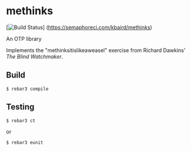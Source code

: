 methinks
=====

[![Build Status](
  https://semaphoreci.com/api/v1/kbaird/methinks/branches/master/badge.svg)]
  (https://semaphoreci.com/kbaird/methinks)

An OTP library

Implements the "methinksitislikeaweasel" exercise from Richard Dawkins'
_The Blind Watchmaker_.

Build
-----

    $ rebar3 compile

Testing
-----

    $ rebar3 ct

or

    $ rebar3 eunit
